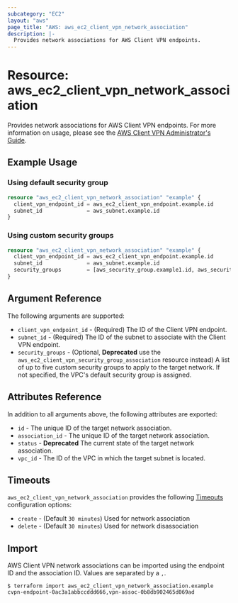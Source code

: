 ```yaml
---
subcategory: "EC2"
layout: "aws"
page_title: "AWS: aws_ec2_client_vpn_network_association"
description: |-
  Provides network associations for AWS Client VPN endpoints.
---
```


# Resource: aws_ec2_client_vpn_network_association

Provides network associations for AWS Client VPN endpoints. For more information on usage, please see the
[AWS Client VPN Administrator's Guide](https://docs.aws.amazon.com/vpn/latest/clientvpn-admin/what-is.html).

## Example Usage

### Using default security group

```terraform
resource "aws_ec2_client_vpn_network_association" "example" {
  client_vpn_endpoint_id = aws_ec2_client_vpn_endpoint.example.id
  subnet_id              = aws_subnet.example.id
}
```

### Using custom security groups

```terraform
resource "aws_ec2_client_vpn_network_association" "example" {
  client_vpn_endpoint_id = aws_ec2_client_vpn_endpoint.example.id
  subnet_id              = aws_subnet.example.id
  security_groups        = [aws_security_group.example1.id, aws_security_group.example2.id]
}
```

## Argument Reference

The following arguments are supported:

* `client_vpn_endpoint_id` - (Required) The ID of the Client VPN endpoint.
* `subnet_id` - (Required) The ID of the subnet to associate with the Client VPN endpoint.
* `security_groups` - (Optional, **Deprecated** use the `aws_ec2_client_vpn_security_group_association` resource instead) A list of up to five custom security groups to apply to the target network. If not specified, the VPC's default security group is assigned.

## Attributes Reference

In addition to all arguments above, the following attributes are exported:

* `id` - The unique ID of the target network association.
* `association_id` - The unique ID of the target network association.
* `status` - **Deprecated** The current state of the target network association.
* `vpc_id` - The ID of the VPC in which the target subnet is located.

## Timeouts

`aws_ec2_client_vpn_network_association` provides the following [Timeouts](https://www.terraform.io/docs/configuration/blocks/resources/syntax.html#operation-timeouts) configuration options:

- `create` - (Default `30 minutes`) Used for network association
- `delete` - (Default `30 minutes`) Used for network disassociation

## Import

AWS Client VPN network associations can be imported using the endpoint ID and the association ID. Values are separated by a `,`.

```
$ terraform import aws_ec2_client_vpn_network_association.example cvpn-endpoint-0ac3a1abbccddd666,vpn-assoc-0b8db902465d069ad
```
